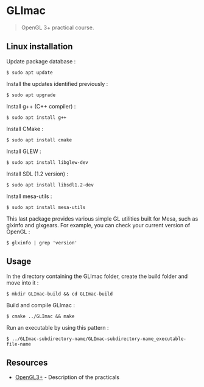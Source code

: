 # GLImac

> OpenGL 3+ practical course.

## Linux installation

Update package database :

```
$ sudo apt update
```

Install the updates identified previously :

```
$ sudo apt upgrade
```

Install g++ (C++ compiler) :

```
$ sudo apt install g++
```

Install CMake :

```
$ sudo apt install cmake
```

Install GLEW :

```
$ sudo apt install libglew-dev
```

Install SDL (1.2 version) :

```
$ sudo apt install libsdl1.2-dev
```

Install mesa-utils :

```
$ sudo apt install mesa-utils
```

This last package provides various simple GL utilities built for Mesa, such as glxinfo and glxgears.
For example, you can check your current version of OpenGL :

```
$ glxinfo | grep 'version'
```

## Usage

In the directory containing the GLImac folder, create the build folder and move into it :

```
$ mkdir GLImac-build && cd GLImac-build
```

Build and compile GLImac :

```
$ cmake ../GLImac && make
```

Run an executable by using this pattern :

```
$ ../GLImac-subdirectory-name/GLImac-subdirectory-name_executable-file-name
```

## Resources

- [OpenGL3+](http://igm.univ-mlv.fr/~biri/OpenGL/opengl.php) - Description of the practicals